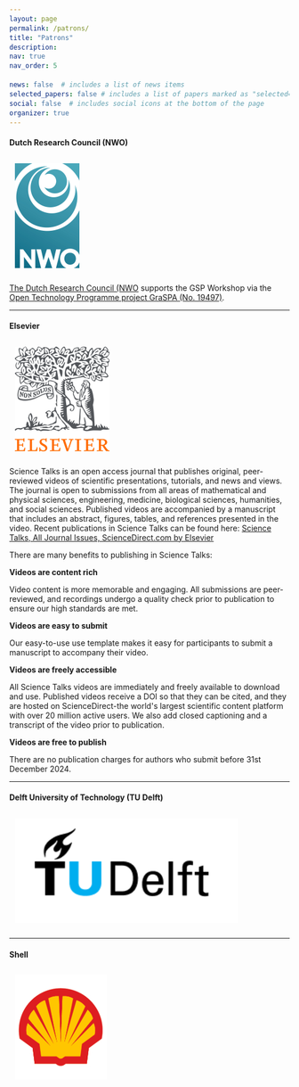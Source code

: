 ```yaml
---
layout: page
permalink: /patrons/
title: "Patrons"
description: 
nav: true
nav_order: 5

news: false  # includes a list of news items
selected_papers: false # includes a list of papers marked as "selected={true}"
social: false  # includes social icons at the bottom of the page
organizer: true
---
```


#### Dutch Research Council (NWO)
<a href="https://www.nwo.nl/"><img id = 'nwo_logo' class="img-fluid" src="/assets/img/logos/nwologo.png" style="margin: 10px 10px 10px 10px;"></a>

[The Dutch Research Council (NWO](https://www.nwo.nl/en) supports the GSP Workshop via the [Open Technology Programme project GraSPA (No. 19497)](https://www.nwo.nl/en/news/four-million-euro-six-technological-research-projects?utm_campaign=socialperformance&utm_content=ttw&utm_medium=newsletter&utm_source=tripolis&utm_term=calls).

---
#### Elsevier
<a href="https://www.sciencedirect.com/journal/science-talks"><img id = 'elsevier_logo' class="img-fluid" src="/assets/img/logos/elsevierlogo.png" style="margin: 10px 10px 10px 10px;"></a>

Science Talks is an open access journal that publishes original, peer-reviewed videos of scientific presentations, tutorials, and news and views. The journal is open to submissions from all areas of mathematical and physical sciences, engineering, medicine, biological sciences, humanities, and social sciences. Published videos are accompanied by a manuscript that includes an abstract, figures, tables, and references presented in the video. Recent publications in Science Talks can be found here: [Science Talks, All Journal Issues, ScienceDirect.com by Elsevier](https://www.sciencedirect.com/journal/science-talks/issues)

There are many benefits to publishing in Science Talks:

**Videos are content rich**

Video content is more memorable and engaging. All submissions are peer-reviewed, and recordings undergo a quality check prior to publication to ensure our high standards are met.

**Videos are easy to submit**

Our easy-to-use use template makes it easy for participants to submit a manuscript to accompany their video.

**Videos are freely accessible**

All Science Talks videos are immediately and freely available to download and use. Published videos receive a DOI so that they can be cited, and they are hosted on ScienceDirect-the world's largest scientific content platform with over 20 million active users. We also add closed captioning and a transcript of the video prior to publication.

**Videos are free to publish**

There are no publication charges for authors who submit before 31st December 2024.

---
#### Delft University of Technology (TU Delft)
<a href="https://www.tudelft.nl/en/"><img id = 'tudelft_logo' class="img-fluid" src="/assets/img/logos/tudelft.png" style="margin: 10px 10px 10px 10px;"></a>

---
#### Shell
<a href="https://www.shell.com/"><img id = 'shell_logo' class="img-fluid" src="/assets/img/logos/shell.png" style="margin: 10px 10px 10px 10px;"></a>
